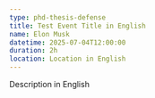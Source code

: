 ```yaml
---
type: phd-thesis-defense
title: Test Event Title in English
name: Elon Musk
datetime: 2025-07-04T12:00:00
duration: 2h
location: Location in English
---
```

Description in English
